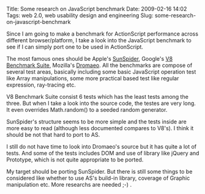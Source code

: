 Title: Some research on JavaScript benchmark
Date: 2009-02-16 14:02
Tags: web 2.0, web usability design and engineering
Slug: some-research-on-javascript-benchmark

Since I am going to make a benchmark for ActionScript performance across
different browser/platform, I take a look into the JavaScript benchmark
to see if I can simply port one to be used in ActionScript.

The most famous ones should be Apple's [SunSpider][], Google's [V8
Benchmark Suite][], Mozilla's [Dromaeo][]. All the benchmarks are
compose of several test areas, basically including some basic JavaScript
operation test like Array manipulations, some more practical based test
like regular expression, ray-tracing etc.

V8 Benchmark Suite consist 6 tests which has the least tests among the
three. But when I take a look into the source code, the testes are very
long. It even overrides Math.random() to a seeded random generator.

SunSpider's structure seems to be more simple and the tests inside are
more easy to read (although less documented compares to V8's). I think
it should be not that hard to port to AS.

I still do not have time to look into Dromaeo's source but it has quite
a lot of tests. And some of the tests includes DOM and use of library
like jQuery and Prototype, which is not quite appropriate to be ported.

My target should be porting SunSpider. But there is still some things to
be considered like whether to use AS's build-in library, coverage of
Graphic manipulation etc. More researchs are needed ;-) .

  [SunSpider]: http://www2.webkit.org/perf/sunspider-0.9/sunspider.html
  [V8 Benchmark Suite]: http://v8.googlecode.com/svn/data/benchmarks/v3/run.html
  [Dromaeo]: http://dromaeo.com/
